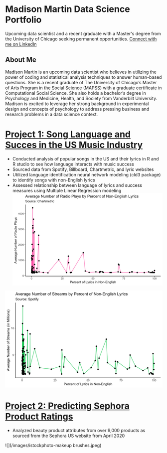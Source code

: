 # Madison Martin Data Science Portfolio 
Upcoming data scientist and a recent graduate with a Master's degree from the University of Chicago seeking permanent opportunities. 
[Connect with me on LinkedIn](https://www.linkedin.com/in/ma-martin/)

## About Me 
Madison Martin is an upcoming data scientist who believes in utilizing the power of coding and statistical analysis techniques to answer human-based questions. She is a recent graduate of The University of Chicago’s Master of Arts Program in the Social Science (MAPSS) with a graduate certificate in Computational Social Science. She also holds a bachelor’s degree in Psychology and Medicine, Health, and Society from Vanderbilt University. Madison is excited to leverage her strong background in experimental design and concepts of psychology to address pressing business and research problems in a data science context. 

# [Project 1: Song Language and Succes in the US Music Industry](https://github.com/madison-martin8/song-language-success)
- Conducted analysis of popular songs in the US and their lyrics in R and R studio to see how language interacts with music success
- Sourced data from Spotify, Billboard, Chartmetric, and lyric websites
- Utilized language identification neural network modeling (cld3 package) to identify songs with non-English lyrics
- Assessed relationship between language of lyrics and success measures using Multiple Linear Regression modeling
![](/images/average_radioplays_language.png)

![](/images/average_streams_language.png)


# [Project 2: Predicting Sephora Product Ratings](https://github.com/madison-martin8/Predicting_Sephora_Ratings)
- Analyzed beauty product attributes from over 9,000 products as sourced from the Sephora US website from April 2020

![](/images/istockphoto-makeup brushes.jpeg)
